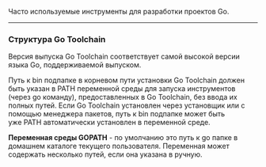 Часто используемые инструменты для разработки проектов Go.

---

### Структура Go Toolchain

Версия выпуска Go Toolchain соответствует самой высокой версии языка Go, поддерживаемой выпуском.

Путь к bin подпапке в корневом пути установки Go Toolchain должен быть указан в PATH переменной среды для запуска инструментов (через go команду), предоставленных в Go Toolchain, без ввода их полных путей. Если Go Toolchain установлен через установщик или с помощью менеджера пакетов, путь к bin подпапке может быть уже PATH автоматически установлен в переменной среде.

**Переменная среды GOPATH** - по умолчанию это путь к go папке в домашнем каталоге текущего пользователя. Переменная может содержать несколько путей, если она указана в ручную.